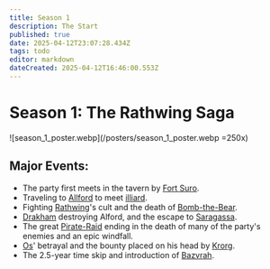 ```yaml
---
title: Season 1
description: The Start
published: true
date: 2025-04-12T23:07:28.434Z
tags: todo
editor: markdown
dateCreated: 2025-04-12T16:46:00.553Z
---
```


# Season 1: The Rathwing Saga  
![season_1_poster.webp](/posters/season_1_poster.webp =250x)  

## Major Events:  
- The party first meets in the tavern by [Fort Suro](/locations/Mardun/Fort-Suro).  
- Traveling to [Allford](/locations/Mardun/Allford) to meet [illiard](/characters/illiard).  
- Fighting [Rathwing](/characters/Rathwing)'s cult and the death of [Bomb-the-Bear](/characters/Bomb-the-Bear).  
- [Drakham](/characters/drakham) destroying Alford, and the escape to [Saragassa](/locations/Mardun/Saragassa).  
- The great [Pirate-Raid](/Events/Pirate-Raid) ending in the death of many of the party's enemies and an epic windfall.  
- [Os](/characters/os)' betrayal and the bounty placed on his head by [Krorg](/characters/krorg).  
- The 2.5-year time skip and introduction of [Bazvrah](/characters/Bazvrah).